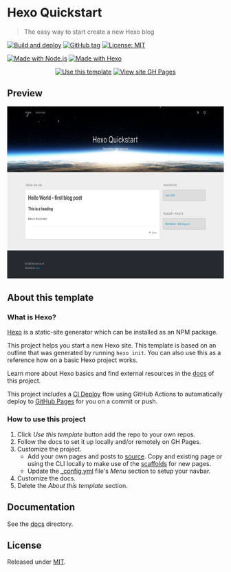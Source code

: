 # Hexo Quickstart
> The easy way to start create a new Hexo blog

[![Build and deploy](https://github.com/MichaelCurrin/hexo-quickstart/workflows/Build%20and%20deploy/badge.svg)](https://github.com/MichaelCurrin/hexo-quickstart/actions)
[![GitHub tag](https://img.shields.io/github/tag/MichaelCurrin/hexo-quickstart)](https://github.com/MichaelCurrin/hexo-quickstart/tags/)
[![License: MIT](https://img.shields.io/badge/License-MIT-blue)](#license)

[![Made with Node.js](https://img.shields.io/badge/Made_with-Node.js-blue?logo=javascript)](https://nodejs.org/)
[![Made with Hexo](https://img.shields.io/badge/Made_with-Hexo-blue?logo=hexo)](https://hexo.io)

<div align="center">

[![Use this template](https://img.shields.io/badge/Use_this_template-2ea44f?style=for-the-badge)](https://github.com/MichaelCurrin/hexo-quickstart/generate)
[![View site GH Pages](https://img.shields.io/badge/View_site-GH_Pages-green?style=for-the-badge)](https://michaelcurrin.github.io/hexo-quickstart/)

</div>


## Preview

<div align=center>
    <a href="https://michaelcurrin.github.io/hexo-quickstart/">
        <img src="sample.png" alt="Screenshot preview" title="Screenshot preview" height="400" />
    </a>
</div>


## About this template

### What is Hexo?

[Hexo](https://hexo.io) is a static-site generator which can be installed as an NPM package. 

This project helps you start a new Hexo site. This template is based on an outline that was generated by running `hexo init`. You can also use this as a reference how on a basic Hexo project works.

Learn more about Hexo basics and find external resources in the [docs](https://github.com/MichaelCurrin/hexo-quickstart/tree/master/docs#readme) of this project.

This project includes a [CI Deploy](/docs/deploy.md#ci-deploy) flow using GitHub Actions to automatically deploy to [GitHub Pages](https://pages.github.com/) for you on a commit or push.

### How to use this project

1. Click _Use this template_ button add the repo to your own repos.
1. Follow the docs to set it up locally and/or remotely on GH Pages.
1. Customize the project. 
    - Add your own pages and posts to [source](/source). Copy and existing page or using the CLI locally to make use of the [scaffolds](/scaffolds) for new pages.
    - Update the [\_config.yml](/_config.yml) file's _Menu_ section to setup your navbar.
1. Customize the docs.
1. Delete the _About this template_ section.


## Documentation

See the [docs](/docs/) directory.


## License

Released under [MIT](/LICENSE).
